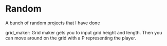 # Random
A bunch of random projects that I have done

grid_maker:
  Grid maker gets you to input grid height and length.
  Then you can move around on the grid with a P representing the player.
